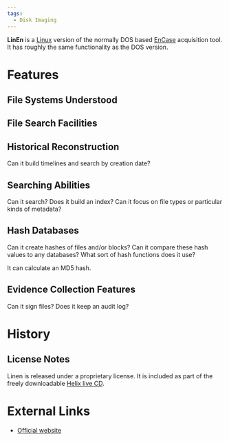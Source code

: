 ```yaml
---
tags:
  - Disk Imaging
---
```

**LinEn** is a [Linux](linux.md) version of the normally
DOS based [EnCase](encase.md) acquisition
tool. It has roughly the same functionality as the DOS version.

# Features

## File Systems Understood

## File Search Facilities

## Historical Reconstruction

Can it build timelines and search by creation date?

## Searching Abilities

Can it search? Does it build an index? Can it focus on file types or
particular kinds of metadata?

## Hash Databases

Can it create hashes of files and/or blocks? Can it compare these hash
values to any databases? What sort of hash functions does it use?

It can calculate an MD5 hash.

## Evidence Collection Features

Can it sign files? Does it keep an audit log?

# History

## License Notes

Linen is released under a proprietary license. It is included as part of
the freely downloadable [Helix live CD](helix3.md).

# External Links

- [Official website](https://www.opentext.com/)
